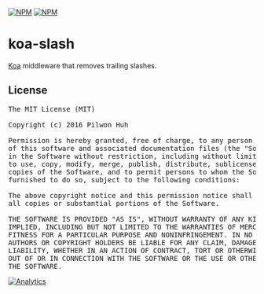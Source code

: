 [![NPM](https://nodei.co/npm/koa-slash.png?downloads=false&stars=false)](https://npmjs.org/package/koa-slash) [![NPM](https://nodei.co/npm-dl/koa-slash.png?months=6)](https://npmjs.org/package/koa-slash)


# koa-slash

[Koa](https://github.com/koajs/koa) middleware that removes trailing slashes.


## License

<pre>
The MIT License (MIT)

Copyright (c) 2016 Pilwon Huh

Permission is hereby granted, free of charge, to any person obtaining a copy
of this software and associated documentation files (the "Software"), to deal
in the Software without restriction, including without limitation the rights
to use, copy, modify, merge, publish, distribute, sublicense, and/or sell
copies of the Software, and to permit persons to whom the Software is
furnished to do so, subject to the following conditions:

The above copyright notice and this permission notice shall be included in
all copies or substantial portions of the Software.

THE SOFTWARE IS PROVIDED "AS IS", WITHOUT WARRANTY OF ANY KIND, EXPRESS OR
IMPLIED, INCLUDING BUT NOT LIMITED TO THE WARRANTIES OF MERCHANTABILITY,
FITNESS FOR A PARTICULAR PURPOSE AND NONINFRINGEMENT. IN NO EVENT SHALL THE
AUTHORS OR COPYRIGHT HOLDERS BE LIABLE FOR ANY CLAIM, DAMAGES OR OTHER
LIABILITY, WHETHER IN AN ACTION OF CONTRACT, TORT OR OTHERWISE, ARISING FROM,
OUT OF OR IN CONNECTION WITH THE SOFTWARE OR THE USE OR OTHER DEALINGS IN
THE SOFTWARE.
</pre>

[![Analytics](https://ga-beacon.appspot.com/UA-47034562-29/koa-slash/readme?pixel)](https://github.com/pilwon/koa-slash)
